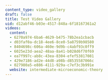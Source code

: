 ```yaml
---
content_type: video_gallery
draft: false
title: Test Video Gallery
uid: d12abf46-b03e-4517-848a-6f18167361a2
videos:
  content:
  - 6270a974-6ba6-4629-b475-78b2ea1cbacb
  - d03faf0a-dc18-4ee6-8ce0-5a8759b98580
  - 8404698c-606a-460e-9d9b-c4abf93c0ff9
  - 6025e23d-aea2-48aa-8a41-b028d6f70f69
  - ea7f997c-ab8c-43ea-8304-efef53817081
  - 429e7186-ad2e-44d8-a98b-d8535587066c
  - 027980a5-e886-4111-929a-c7ef3c3b991e
  website: intermediate-microeconomic-theory
---
```

